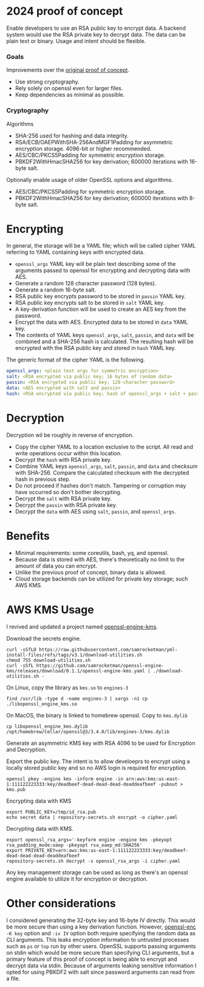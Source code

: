 # 2024 proof of concept

Enable developers to use an RSA public key to encrypt data.  A backend system
would use the RSA private key to decrypt data.  The data can be plain text or
binary.  Usage and intent should be flexible.

### Goals

Improvements over the [original proof of concept](proof_of_concept.md).

* Use strong cryptography.
* Rely solely on openssl even for larger files.
* Keep dependencies as minimal as possible.

### Cryptography

Algorithms

- SHA-256 used for hashing and data integrity.
- RSA/ECB/OAEPWithSHA-256AndMGF1Padding for asymmetric encryption storage.
  4096-bit or higher recommended.
- AES/CBC/PKCS5Padding for symmetric encryption storage.
- PBKDF2WithHmacSHA256 for key derivation; 600000 iterations with 16-byte salt.

Optionally enable usage of older OpenSSL options and algorithms.

- AES/CBC/PKCS5Padding for symmetric encryption storage.
- PBKDF2WithHmacSHA256 for key derivation; 600000 iterations with 8-byte salt.

# Encrypting

In general, the storage will be a YAML file; which will be called cipher YAML
referring to YAML containing keys with encrypted data.

- `openssl_args` YAML key will be plain text describing some of the arguments
  passed to openssl for encrypting and decrypting data with AES.
- Generate a random 128 character password (128 bytes).
- Generate a random 16-byte salt.
- RSA public key encrypts password to be stored in `passin` YAML key.
- RSA public key encrypts salt to be stored in `salt` YAML key.
- A key-derivation function will be used to create an AES key from the password.
- Encrypt the data with AES.  Encrypted data to be stored in `data` YAML key.
- The contents of YAML keys `openssl_args`, `salt`, `passin`, and `data` will be
  combined and a SHA-256 hash is calculated.  The resulting hash will be
  encrypted with the RSA public key and stored in `hash` YAML key.

The generic format of the cipher YAML is the following.

```yaml
openssl_args: <plain text args for symmetric encryption>
salt: <RSA encrypted via public key; 16 bytes of random data>
passin: <RSA encrypted via public key; 128-character password>
data: <AES encrypted with salt and passin>
hash: <RSA encrypted via public key; hash of openssl_args + salt + passin + data>
```

# Decryption

Decryption wil be roughly in reverse of encryption.

- Copy the cipher YAML to a location exclusive to the script.  All read and
  write operations occur within this location.
- Decrypt the `hash` with RSA private key.
- Combine YAML keys `openssl_args`, `salt`, `passin`, and `data` and checksum
  with SHA-256.  Compare the calculated checksum with the decrypted hash in
  previous step.
- Do not proceed if hashes don't match.  Tampering or corruption may have
  occurred so don't bother decrypting.
- Decrypt the `salt` with RSA private key.
- Decrypt the `passin` with RSA private key.
- Decrypt the `data` with AES using `salt`, `passin`, and `openssl_args`.

# Benefits

- Minimal requirements: some coreutils, bash, yq, and openssl.
- Because data is stored with AES, there's theoretically no limit to the amount
  of data you can encrypt.
- Unlike the previous proof of concept, binary data is allowed.
- Cloud storage backends can be utilized for private key storage; such AWS KMS.

# AWS KMS Usage

I revived and updated a project named [openssl-engine-kms][openssl-engine-kms].

Download the secrets engine.

    curl -sSfLO https://raw.githubusercontent.com/samrocketman/yml-install-files/refs/tags/v3.1/download-utilities.sh
    chmod 755 download-utilities.sh
    curl -sSfL https://github.com/samrocketman/openssl-engine-kms/releases/download/0.1.1/openssl-engine-kms.yaml | ./download-utilities.sh -

On Linux, copy the library as `kms.so` to `engines-3`

    find /usr/lib -type d -name engines-3 | xargs -n1 cp ./libopenssl_engine_kms.so

On MacOS, the binary is linked to homebrew openssl.  Copy to `kms.dylib`

    cp libopenssl_engine_kms.dylib /opt/homebrew/Cellar/openssl@3/3.4.0/lib/engines-3/kms.dylib

Generate an asymmetric KMS key with RSA 4096 to be used for Encryption and
Decryption.

Export the public key.  The intent is to allow develoeprs to encrypt using a
locally stored public key and so no AWS login is required for encryption.

    openssl pkey -engine kms -inform engine -in arn:aws:kms:us-east-1:111122223333:key/deadbeef-dead-dead-dead-deaddeafbeef -pubout > kms.pub

Encrypting data with KMS

    export PUBLIC_KEY=/tmp/id_rsa.pub
    echo secret data | repository-secrets.sh encrypt -o cipher.yaml

Decrypting data with KMS.

    export openssl_rsa_args='-keyform engine -engine kms -pkeyopt rsa_padding_mode:oaep -pkeyopt rsa_oaep_md:SHA256'
    export PRIVATE_KEY=arn:aws:kms:us-east-1:111122223333:key/deadbeef-dead-dead-dead-deaddeafbeef
    repository-secrets.sh decrypt -s openssl_rsa_args -i cipher.yaml

Any key management storage can be used as long as there's an openssl engine
available to utilize it for encryption or decryption.

# Other considerations

I considered generating the 32-byte key and 16-byte IV directly.  This would be
more secure than using a key derivation function.  However,
[openssl-enc][openssl-enc] `-K key` option and `-iv IV` option both require
specifying the random data as CLI arguments.  This leaks encryption information
to untrusted processes such as `ps` or `top` run by other users.  OpenSSL
supports passing arguments on stdin which would be more secure than specifying
CLI arguments, but a primary feature of this proof of concept is being able to
encrypt and decrypt data via stdin.  Because of arguments leaking sensitive
information I opted for using PBKDF2 with salt since password arguments can read
from a file.

[openssl-enc]: https://docs.openssl.org/3.4/man1/openssl-enc/
[openssl-engine-kms]: https://github.com/samrocketman/openssl-engine-kms

